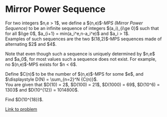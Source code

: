 # Mirror Power Sequence

<p>For two integers $n,e &gt; 1$, we define a $(n,e)$-<i>MPS (Mirror Power Sequence)</i> to be an infinite sequence of integers $(a_i)_{i\ge 0}$ such that for all $i\ge 0$, $a_{i+1} = min(a_i^e,n-a_i^e)$ and $a_i &gt; 1$.<br /> Examples of such sequences are the two $(18,2)$-MPS sequences made of alternating $2$ and $4$.</p>

<p>Note that even though such a sequence is uniquely determined by $n,e$ and $a_0$, for most values such a sequence does not exist. For example, no $(n,e)$-MPS exists for $n &lt; 6$.</p>

<p>Define $C(n)$ to be the number of $(n,e)$-MPS for some $e$, and $\displaystyle D(N) = \sum_{n=2}^N {C(n)}$.
<br />You are given that $D(10) = 2$, $D(100) = 21$, $D(1000) = 69$, $D(10^6) = 1303$ and $D(10^{12}) = 1014800$.</p>
 
<p>Find $D(10^{18})$.</p>

[Link to problem](https://projecteuler.net/problem=617)
